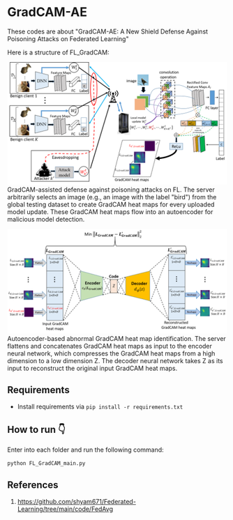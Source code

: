 # GradCAM-AE
These codes are about "GradCAM-AE: A New Shield Defense Against Poisoning Attacks on Federated Learning"

Here is a structure of FL_GradCAM:

![Image alt text.](/readme_pics/FL_GradCAM.png)
GradCAM-assisted defense against poisoning attacks on FL. The server arbitrarily selects an image (e.g., an image with the label \"bird\") from the global testing dataset to create GradCAM heat maps for every uploaded model update. These GradCAM heat maps flow into an autoencoder for malicious model detection.



![Image alt text.](/readme_pics/Autoencoder.png)
Autoencoder-based abnormal GradCAM heat map identification. The server flattens and concatenates GradCAM heat maps as input to the encoder
neural network, which compresses the GradCAM heat maps from a high dimension to a low dimension Z. The decoder neural network takes Z as its input
to reconstruct the original input GradCAM heat maps.



## Requirements
- Install requirements via  `pip install -r requirements.txt`


## How to run :point_down:
Enter into each folder and run the following command:
```
python FL_GradCAM_main.py 
```

## References
1. https://github.com/shyam671/Federated-Learning/tree/main/code/FedAvg



